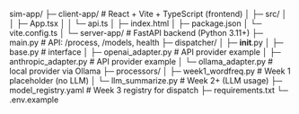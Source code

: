 sim-app/
├─ client-app/                # React + Vite + TypeScript (frontend)
│  ├─ src/
│  │  ├─ App.tsx
│  │  └─ api.ts
│  ├─ index.html
│  ├─ package.json
│  └─ vite.config.ts
│
└─ server-app/                # FastAPI backend (Python 3.11+)
   ├─ main.py                 # API: /process, /models, health
   ├─ dispatcher/
   │  ├─ __init__.py
   │  ├─ base.py              # interface
   │  ├─ openai_adapter.py    # API provider example
   │  ├─ anthropic_adapter.py # API provider example
   │  └─ ollama_adapter.py    # local provider via Ollama
   ├─ processors/
   │  ├─ week1_wordfreq.py    # Week 1 placeholder (no LLM)
   │  └─ llm_summarize.py     # Week 2+ (LLM usage)
   ├─ model_registry.yaml     # Week 3 registry for dispatch
   ├─ requirements.txt
   └─ .env.example